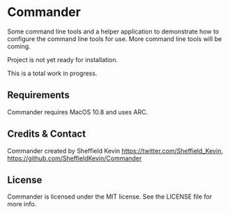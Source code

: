 # Commander

Some command line tools and a helper application to demonstrate how to configure the command line tools for use. More command line tools will be coming.

Project is not yet ready for installation.

This is a total work in progress.

## Requirements

Commander requires MacOS 10.8 and uses ARC. 

## Credits & Contact

Commander created by Sheffield Kevin https://twitter.com/Sheffield_Kevin, https://github.com/SheffieldKevin/Commander
## License

Commander is licensed under the MIT license. See the LICENSE file for more info.
